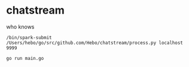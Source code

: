 # chatstream
who knows


    /bin/spark-submit /Users/hebo/go/src/github.com/Hebo/chatstream/process.py localhost 9999

    go run main.go

